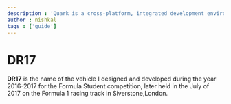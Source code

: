 ```yaml
---
description : 'Quark is a cross-platform, integrated development environment for rapidly building - functional , prototypal projects, written in HTML, CSS and JavaScript with native desktop app like capabilities.'
author : nishkal
tags : ['guide']
---
```


# DR17
__DR17__ is the name of the vehicle I designed and developed during the year 2016-2017 for the Formula Student competition, later held in the July of 2017 on the Formula 1 racing track in Siverstone,London.

<crousel urls='["https://picsum.photos/1024/480/?image=52", "https://picsum.photos/1024/480/?image=53"]'></crousel>

